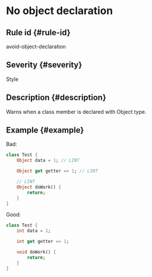 # No object declaration

## Rule id {#rule-id}

avoid-object-declaration

## Severity {#severity}

Style

## Description {#description}

Warns when a class member is declared with Object type.

## Example {#example}

Bad:

```dart
class Test {
    Object data = 1; // LINT

    Object get getter => 1; // LINT

    // LINT
    Object doWork() {
        return;
    }
}
```

Good:

```dart
class Test {
    int data = 1;

    int get getter => 1;

    void doWork() {
        return;
    }
}
```

